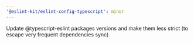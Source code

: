 ```yaml
---
'@eslint-kit/eslint-config-typescript': minor
---
```


Update @typescript-eslint packages versions and make them less strict (to escape very frequent dependencies sync)
